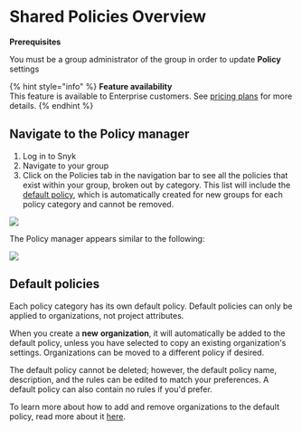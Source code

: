# Shared Policies Overview

**Prerequisites**

You must be a group administrator of the group in order to update **Policy** settings

{% hint style="info" %}
**Feature availability**\
This feature is available to Enterprise customers. See [pricing plans](https://snyk.io/plans/) for more details.
{% endhint %}

## Navigate to the Policy manager

1. Log in to Snyk
2. Navigate to your group
3. Click on the Policies tab in the navigation bar to see all the policies that exist within your group, broken out by category. This list will include the [default policy](shared-policies-overview.md#default-policies), which is automatically created for new groups for each policy category and cannot be removed.

![](../../.gitbook/assets/screen\_shot\_2021-08-11\_at\_2.15.48\_pm.png)

The Policy manager appears similar to the following:

![](../../.gitbook/assets/screenshot\_2021-03-26\_at\_11.04.50\_am.png)

## Default policies

Each policy category has its own default policy. Default policies can only be applied to organizations, not project attributes.

When you create a **new** **organization**, it will automatically be added to the default policy, unless you have selected to copy an existing organization's settings. Organizations can be moved to a different policy if desired.

The default policy cannot be deleted; however, the default policy name, description, and the rules can be edited to match your preferences. A default policy can also contain no rules if you'd prefer.

To learn more about how to add and remove organizations to the default policy, read more about it [here](https://docs.snyk.io/fixing-and-prioritizing-issues/policies/assign-a-policy-to-organizations).
